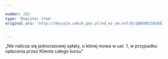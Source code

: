 ```yaml
---

number: 292
type: 'Register item'
original_uri: 'http://decyzje.uokik.gov.pl/nd_wz_um.nsf/0/1BA60B15A3D811BBC12572DD003294D0?OpenDocument'


---
```


„Nie nalicza się jednorazowej opłaty, o której mowa w ust. 1, w przypadku opłacenia przez Klienta całego kursu”
